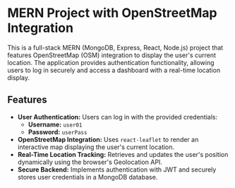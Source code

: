 # MERN Project with OpenStreetMap Integration

This is a full-stack MERN (MongoDB, Express, React, Node.js) project that features OpenStreetMap (OSM) integration to display the user's current location. The application provides authentication functionality, allowing users to log in securely and access a dashboard with a real-time location display.

## Features

- **User Authentication:** Users can log in with the provided credentials:
  - **Username:** `user01`
  - **Password:** `userPass`
- **OpenStreetMap Integration:** Uses `react-leaflet` to render an interactive map displaying the user's current location.
- **Real-Time Location Tracking:** Retrieves and updates the user's position dynamically using the browser's Geolocation API.
- **Secure Backend:** Implements authentication with JWT and securely stores user credentials in a MongoDB database.
